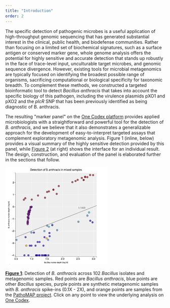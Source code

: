 ```yaml
---
title: "Introduction"
order: 2
---
```


The specific detection of pathogenic microbes is a useful application of high-throughput genomic sequencing that has generated substantial interest in the clinical, public health, and biodefense communities. Rather than focusing on a limited set of biochemical signatures, such as a surface antigen or conserved marker gene, whole genome analysis offers the potential for highly sensitive and accurate detection that stands up robustly in the face of trace-level input, unculturable target microbes, and genomic sequence divergence. However, existing tools for microbial metagenomics are typically focused on identifying the broadest possible range of organisms, sacrificing computational or biological specificity for taxonomic breadth. To complement these methods, we constructed a targeted bioinformatic tool to detect *Bacillus anthracis* that takes into account the specific biology of this pathogen, including the virulence plasmids pXO1 and pXO2 and the *plcR* SNP that has been previously identified as being diagnostic of B. anthracis.

The resulting "marker panel" on the [One Codex platform](https://www.onecodex.com) provides applied microbiologists with a straightforward and powerful tool for the detection of *B. anthracis*, and we believe that it also demonstrates a generalizable approach for the development of easy-to-interpret targeted assays that complement exploratory metagenomic analysis. Figure 1 (inline, below) provides a visual summary of the highly sensitive detection provided by this panel, while [Figure 2](#figure-2) (at right) shows the interface for an individual result. The design, construction, and evaluation of the panel is elaborated further in the sections that follow.

<script type="text/javascript" src="//mpld3.github.io/js/d3.v3.min.js"></script>
<script type="text/javascript" src="//mpld3.github.io/js/mpld3.v0.2.js"></script>

<style>
.mpld3-figure path {cursor: pointer;}
</style>

<div class="text-center">
    <div class="hidden-xs" id="fig_el962274525314384858089708"></div>
    <div class="visible-xs"><img src="data/figures/figure1_for_mobile.png" width="320px"><br><br></div>
    <div><a href="#figure-1"><b>Figure 1</b></a>: Detection of <em>B. anthracis</em> across 102 <em>Bacillus</em> isolates and metagenomic samples. Red points are <em>Bacillus anthracis</em>, blue points are other <em>Bacillus</em> species, purple points are synthetic metagenomic samples with <em>B. anthracis</em> spike-ins (0.1X - 2X), and orange points are samples from the <a href="//www.pathomap.org">PathoMAP project</a>. <span class="hidden-xs">Click on any point to view the underlying analysis on <a href="https://www.onecodex.com">One Codex</a>.</span></div>
</div>

<script type="text/javascript">

  !function(mpld3){

    mpld3.register_plugin("htmltooltip", HtmlTooltipPlugin);
    HtmlTooltipPlugin.prototype = Object.create(mpld3.Plugin.prototype);
    HtmlTooltipPlugin.prototype.constructor = HtmlTooltipPlugin;
    HtmlTooltipPlugin.prototype.requiredProps = ["id"];
    HtmlTooltipPlugin.prototype.defaultProps = {labels:null,
                                                hoffset:0,
                                                voffset:10,
                                                ext_links:null};
    function HtmlTooltipPlugin(fig, props){
        mpld3.Plugin.call(this, fig, props);
    };
    HtmlTooltipPlugin.prototype.draw = function(){
       var obj = mpld3.get_element(this.props.id);
       var labels = this.props.labels;
       var ext_links = this.props.ext_links;
       var tooltip = d3.select("body").append("div")
                    .attr("class", "mpld3-tooltip")
                    .style("position", "absolute")
                    .style("z-index", "10")
                    .style("visibility", "hidden");
       obj.elements()
           .on("mousedown", function(d, i){
                               window.open(ext_links[i], "_blank");})
           .on("mouseover", function(d, i){
                              tooltip.html(labels[i])
                                     .style("visibility", "visible");})
           .on("mousemove", function(d, i){
                  tooltip
                    .style("top", d3.event.pageY + this.props.voffset + "px")
                    .style("left",d3.event.pageX + this.props.hoffset + "px");
                 }.bind(this))
           .on("mouseout",  function(d, i){
                           tooltip.style("visibility", "hidden");});
    };

       mpld3.draw_figure("fig_el962274525314384858089708", {"axes": [{"xlim": [0.47999999999999998, 3.1000000000000001], "yscale": "linear", "axesbg": "#EEEEEE", "texts": [{"v_baseline": "auto", "h_anchor": "start", "color": "#808080", "text": "1:1000", "coordinates": "data", "zorder": 3, "alpha": 1, "fontsize": 16.0, "position": [2.5, -0.14999999999999999], "rotation": -0.0, "id": "el962274539702224"}, {"v_baseline": "hanging", "h_anchor": "middle", "color": "#000000", "text": "Bacillus marker depth (log10)", "coordinates": "axes", "zorder": 3, "alpha": 1, "fontsize": 12.0, "position": [0.5, -0.065], "rotation": -0.0, "id": "el962274382700112"}, {"v_baseline": "auto", "h_anchor": "middle", "color": "#000000", "text": "B. anthracis marker depth (log10)", "coordinates": "axes", "zorder": 3, "alpha": 1, "fontsize": 12.0, "position": [-0.075, 0.5], "rotation": -90.0, "id": "el962274454877264"}, {"v_baseline": "auto", "h_anchor": "middle", "color": "#000000", "text": "Detection of B. anthracis in a range of samples", "coordinates": "axes", "zorder": 3, "alpha": 1, "fontsize": 18.0, "position": [0.5, 1.025], "rotation": -0.0, "id": "el962274454815120"}], "zoomable": true, "images": [], "xdomain": [0.47999999999999998, 3.1000000000000001], "ylim": [-4.0999999999999996, 2.7999999999999998], "paths": [], "sharey": [], "sharex": [], "axesbgalpha": null, "axes": [{"scale": "linear", "tickformat": null, "grid": {"color": "#FFFFFF", "alpha": 1.0, "dasharray": "10,0", "gridOn": true}, "fontsize": 12.0, "position": "bottom", "nticks": 8, "tickvalues": null}, {"scale": "linear", "tickformat": null, "grid": {"color": "#FFFFFF", "alpha": 1.0, "dasharray": "10,0", "gridOn": true}, "fontsize": 12.0, "position": "left", "nticks": 9, "tickvalues": null}], "lines": [{"color": "#808080", "yindex": 1, "coordinates": "data", "dasharray": "10,0", "zorder": 1, "alpha": 1, "xindex": 0, "linewidth": 2.0, "data": "data01", "id": "el962274525314576"}], "markers": [], "id": "el962274525316752", "ydomain": [-4.0999999999999996, 2.7999999999999998], "collections": [{"paths": [[[[0.0, -0.5], [0.13260155, -0.5], [0.25978993539242673, -0.44731684579412084], [0.3535533905932738, -0.3535533905932738], [0.44731684579412084, -0.25978993539242673], [0.5, -0.13260155], [0.5, 0.0], [0.5, 0.13260155], [0.44731684579412084, 0.25978993539242673], [0.3535533905932738, 0.3535533905932738], [0.25978993539242673, 0.44731684579412084], [0.13260155, 0.5], [0.0, 0.5], [-0.13260155, 0.5], [-0.25978993539242673, 0.44731684579412084], [-0.3535533905932738, 0.3535533905932738], [-0.44731684579412084, 0.25978993539242673], [-0.5, 0.13260155], [-0.5, 0.0], [-0.5, -0.13260155], [-0.44731684579412084, -0.25978993539242673], [-0.3535533905932738, -0.3535533905932738], [-0.25978993539242673, -0.44731684579412084], [-0.13260155, -0.5], [0.0, -0.5]], ["M", "C", "C", "C", "C", "C", "C", "C", "C", "Z"]]], "edgecolors": ["#000000"], "edgewidths": [1.0], "offsets": "data02", "yindex": 1, "id": "el962274539699280", "pathtransforms": [[11.11111111111111, 0.0, 0.0, 11.11111111111111, 0.0, 0.0]], "pathcoordinates": "display", "offsetcoordinates": "data", "zorder": 2, "xindex": 0, "alphas": [0.7], "facecolors": ["#9A1922", "#9A1922", "#9A1922", "#9A1922", "#9A1922", "#9A1922", "#9A1922", "#9A1922", "#9A1922", "#9A1922", "#9A1922", "#9A1922", "#9A1922", "#9A1922", "#9A1922", "#9A1922", "#9A1922", "#9A1922", "#9A1922", "#9A1922", "#9A1922", "#9A1922", "#7C1B96", "#7C1B96", "#7C1B96", "#7C1B96", "#7C1B96", "#7C1B96", "#7C1B96", "#7C1B96", "#7C1B96", "#7C1B96", "#7C1B96", "#7C1B96", "#7C1B96", "#7C1B96", "#7C1B96", "#7C1B96", "#7C1B96", "#7C1B96", "#7C1B96", "#7C1B96", "#7C1B96", "#7C1B96", "#7C1B96", "#7C1B96", "#7C1B96", "#7C1B96", "#7C1B96", "#7C1B96", "#7C1B96", "#7C1B96", "#7C1B96", "#7C1B96", "#7C1B96", "#7C1B96", "#7C1B96", "#7C1B96", "#EE9F22", "#EE9F22", "#330ECD", "#330ECD", "#330ECD", "#330ECD", "#330ECD", "#330ECD", "#330ECD", "#330ECD", "#330ECD", "#330ECD", "#330ECD", "#330ECD", "#330ECD", "#330ECD", "#330ECD", "#330ECD", "#330ECD", "#330ECD", "#330ECD", "#330ECD", "#330ECD", "#330ECD", "#330ECD", "#330ECD", "#330ECD", "#330ECD", "#00B1CD", "#4C8ECD", "#4C8ECD", "#4C8ECD", "#4C8ECD", "#4C8ECD", "#4C8ECD", "#4C8ECD", "#4C8ECD", "#4C8ECD", "#330ECD", "#330ECD", "#330ECD", "#40C5CD", "#40C5CD", "#330ECD"]}], "xscale": "linear", "bbox": [0.125, 0.099999999999999978, 0.77500000000000002, 0.80000000000000004]}], "height": 640.0, "width": 640.0, "plugins": [{"type": "reset"}, {"enabled": false, "button": true, "type": "zoom"}, {"enabled": false, "button": true, "type": "boxzoom"}, {"voffset": 15, "labels": ["<div class=\"nbtooltip\">Bacillus anthracis<br><em>B. anthracis</em> depth: 18.65<br><em>Bacillus</em> depth: 36.12</div>", "<div class=\"nbtooltip\">Bacillus anthracis<br><em>B. anthracis</em> depth: 239.29<br><em>Bacillus</em> depth: 416.75</div>", "<div class=\"nbtooltip\">Bacillus anthracis<br><em>B. anthracis</em> depth: 16.72<br><em>Bacillus</em> depth: 31.62</div>", "<div class=\"nbtooltip\">Bacillus anthracis<br><em>B. anthracis</em> depth: 420.07<br><em>Bacillus</em> depth: 773.25</div>", "<div class=\"nbtooltip\">Bacillus anthracis<br><em>B. anthracis</em> depth: 163.17<br><em>Bacillus</em> depth: 477.00</div>", "<div class=\"nbtooltip\">Bacillus anthracis<br><em>B. anthracis</em> depth: 25.77<br><em>Bacillus</em> depth: 50.50</div>", "<div class=\"nbtooltip\">Bacillus anthracis<br><em>B. anthracis</em> depth: 5.60<br><em>Bacillus</em> depth: 27.12</div>", "<div class=\"nbtooltip\">Bacillus anthracis<br><em>B. anthracis</em> depth: 25.77<br><em>Bacillus</em> depth: 50.50</div>", "<div class=\"nbtooltip\">Bacillus anthracis<br><em>B. anthracis</em> depth: 166.12<br><em>Bacillus</em> depth: 306.50</div>", "<div class=\"nbtooltip\">Bacillus anthracis<br><em>B. anthracis</em> depth: 3.96<br><em>Bacillus</em> depth: 10.12</div>", "<div class=\"nbtooltip\">Bacillus anthracis<br><em>B. anthracis</em> depth: 163.17<br><em>Bacillus</em> depth: 477.00</div>", "<div class=\"nbtooltip\">Bacillus anthracis<br><em>B. anthracis</em> depth: 8.52<br><em>Bacillus</em> depth: 16.12</div>", "<div class=\"nbtooltip\">Bacillus anthracis<br><em>B. anthracis</em> depth: 284.71<br><em>Bacillus</em> depth: 533.25</div>", "<div class=\"nbtooltip\">Bacillus anthracis<br><em>B. anthracis</em> depth: 11.63<br><em>Bacillus</em> depth: 64.50</div>", "<div class=\"nbtooltip\">Bacillus anthracis<br><em>B. anthracis</em> depth: 411.56<br><em>Bacillus</em> depth: 966.25</div>", "<div class=\"nbtooltip\">Bacillus anthracis<br><em>B. anthracis</em> depth: 3.85<br><em>Bacillus</em> depth: 5.62</div>", "<div class=\"nbtooltip\">Bacillus anthracis<br><em>B. anthracis</em> depth: 299.82<br><em>Bacillus</em> depth: 531.62</div>", "<div class=\"nbtooltip\">Bacillus anthracis<br><em>B. anthracis</em> depth: 281.08<br><em>Bacillus</em> depth: 628.75</div>", "<div class=\"nbtooltip\">Bacillus anthracis<br><em>B. anthracis</em> depth: 108.26<br><em>Bacillus</em> depth: 206.75</div>", "<div class=\"nbtooltip\">Bacillus anthracis<br><em>B. anthracis</em> depth: 5.10<br><em>Bacillus</em> depth: 6.25</div>", "<div class=\"nbtooltip\">Bacillus anthracis<br><em>B. anthracis</em> depth: 51.57<br><em>Bacillus</em> depth: 75.25</div>", "<div class=\"nbtooltip\">Bacillus anthracis<br><em>B. anthracis</em> depth: 133.95<br><em>Bacillus</em> depth: 261.38</div>", "<div class=\"nbtooltip\">Metagenomic<br><em>B. anthracis</em> depth: 0.95<br><em>Bacillus</em> depth: 9.88</div>", "<div class=\"nbtooltip\">Metagenomic<br><em>B. anthracis</em> depth: 0.13<br><em>Bacillus</em> depth: 7.75</div>", "<div class=\"nbtooltip\">Metagenomic<br><em>B. anthracis</em> depth: 0.25<br><em>Bacillus</em> depth: 8.12</div>", "<div class=\"nbtooltip\">Metagenomic<br><em>B. anthracis</em> depth: 0.38<br><em>Bacillus</em> depth: 8.25</div>", "<div class=\"nbtooltip\">Metagenomic<br><em>B. anthracis</em> depth: 0.51<br><em>Bacillus</em> depth: 9.00</div>", "<div class=\"nbtooltip\">Metagenomic<br><em>B. anthracis</em> depth: 0.05<br><em>Bacillus</em> depth: 7.50</div>", "<div class=\"nbtooltip\">Metagenomic<br><em>B. anthracis</em> depth: 1.01<br><em>Bacillus</em> depth: 10.00</div>", "<div class=\"nbtooltip\">Metagenomic<br><em>B. anthracis</em> depth: 0.15<br><em>Bacillus</em> depth: 7.50</div>", "<div class=\"nbtooltip\">Metagenomic<br><em>B. anthracis</em> depth: 0.27<br><em>Bacillus</em> depth: 7.62</div>", "<div class=\"nbtooltip\">Metagenomic<br><em>B. anthracis</em> depth: 0.38<br><em>Bacillus</em> depth: 8.00</div>", "<div class=\"nbtooltip\">Metagenomic<br><em>B. anthracis</em> depth: 0.49<br><em>Bacillus</em> depth: 8.62</div>", "<div class=\"nbtooltip\">Metagenomic<br><em>B. anthracis</em> depth: 0.06<br><em>Bacillus</em> depth: 7.50</div>", "<div class=\"nbtooltip\">Metagenomic<br><em>B. anthracis</em> depth: 0.89<br><em>Bacillus</em> depth: 9.38</div>", "<div class=\"nbtooltip\">Metagenomic<br><em>B. anthracis</em> depth: 0.11<br><em>Bacillus</em> depth: 7.88</div>", "<div class=\"nbtooltip\">Metagenomic<br><em>B. anthracis</em> depth: 0.22<br><em>Bacillus</em> depth: 8.12</div>", "<div class=\"nbtooltip\">Metagenomic<br><em>B. anthracis</em> depth: 0.34<br><em>Bacillus</em> depth: 8.50</div>", "<div class=\"nbtooltip\">Metagenomic<br><em>B. anthracis</em> depth: 0.45<br><em>Bacillus</em> depth: 8.50</div>", "<div class=\"nbtooltip\">Metagenomic<br><em>B. anthracis</em> depth: 0.05<br><em>Bacillus</em> depth: 7.62</div>", "<div class=\"nbtooltip\">Metagenomic<br><em>B. anthracis</em> depth: 0.97<br><em>Bacillus</em> depth: 9.25</div>", "<div class=\"nbtooltip\">Metagenomic<br><em>B. anthracis</em> depth: 0.11<br><em>Bacillus</em> depth: 8.00</div>", "<div class=\"nbtooltip\">Metagenomic<br><em>B. anthracis</em> depth: 0.25<br><em>Bacillus</em> depth: 8.25</div>", "<div class=\"nbtooltip\">Metagenomic<br><em>B. anthracis</em> depth: 0.37<br><em>Bacillus</em> depth: 8.50</div>", "<div class=\"nbtooltip\">Metagenomic<br><em>B. anthracis</em> depth: 0.48<br><em>Bacillus</em> depth: 8.50</div>", "<div class=\"nbtooltip\">Metagenomic<br><em>B. anthracis</em> depth: 0.04<br><em>Bacillus</em> depth: 7.38</div>", "<div class=\"nbtooltip\">Metagenomic<br><em>B. anthracis</em> depth: 0.94<br><em>Bacillus</em> depth: 9.25</div>", "<div class=\"nbtooltip\">Metagenomic<br><em>B. anthracis</em> depth: 0.12<br><em>Bacillus</em> depth: 7.62</div>", "<div class=\"nbtooltip\">Metagenomic<br><em>B. anthracis</em> depth: 0.23<br><em>Bacillus</em> depth: 7.75</div>", "<div class=\"nbtooltip\">Metagenomic<br><em>B. anthracis</em> depth: 0.37<br><em>Bacillus</em> depth: 8.00</div>", "<div class=\"nbtooltip\">Metagenomic<br><em>B. anthracis</em> depth: 0.47<br><em>Bacillus</em> depth: 8.25</div>", "<div class=\"nbtooltip\">Metagenomic<br><em>B. anthracis</em> depth: 0.06<br><em>Bacillus</em> depth: 7.38</div>", "<div class=\"nbtooltip\">Metagenomic<br><em>B. anthracis</em> depth: 0.69<br><em>Bacillus</em> depth: 9.00</div>", "<div class=\"nbtooltip\">Metagenomic<br><em>B. anthracis</em> depth: 0.08<br><em>Bacillus</em> depth: 7.62</div>", "<div class=\"nbtooltip\">Metagenomic<br><em>B. anthracis</em> depth: 0.16<br><em>Bacillus</em> depth: 7.88</div>", "<div class=\"nbtooltip\">Metagenomic<br><em>B. anthracis</em> depth: 0.24<br><em>Bacillus</em> depth: 8.00</div>", "<div class=\"nbtooltip\">Metagenomic<br><em>B. anthracis</em> depth: 0.34<br><em>Bacillus</em> depth: 8.12</div>", "<div class=\"nbtooltip\">Metagenomic<br><em>B. anthracis</em> depth: 0.04<br><em>Bacillus</em> depth: 7.50</div>", "<div class=\"nbtooltip\">PathoMAP - J Train<br><em>B. anthracis</em> depth: 0.00<br><em>Bacillus</em> depth: 30.50</div>", "<div class=\"nbtooltip\">PathoMAP - Pelham Pkwy<br><em>B. anthracis</em> depth: 0.00<br><em>Bacillus</em> depth: 6.75</div>", "<div class=\"nbtooltip\">Bacillus thuringiensis<br><em>B. anthracis</em> depth: 0.00<br><em>Bacillus</em> depth: 15.62</div>", "<div class=\"nbtooltip\">Bacillus thuringiensis<br><em>B. anthracis</em> depth: 0.00<br><em>Bacillus</em> depth: 28.25</div>", "<div class=\"nbtooltip\">Bacillus thuringiensis<br><em>B. anthracis</em> depth: 0.00<br><em>Bacillus</em> depth: 26.50</div>", "<div class=\"nbtooltip\">Bacillus thuringiensis<br><em>B. anthracis</em> depth: 0.00<br><em>Bacillus</em> depth: 9.88</div>", "<div class=\"nbtooltip\">Bacillus thuringiensis<br><em>B. anthracis</em> depth: 0.00<br><em>Bacillus</em> depth: 34.62</div>", "<div class=\"nbtooltip\">Bacillus thuringiensis<br><em>B. anthracis</em> depth: 0.00<br><em>Bacillus</em> depth: 6.38</div>", "<div class=\"nbtooltip\">Bacillus thuringiensis<br><em>B. anthracis</em> depth: 0.00<br><em>Bacillus</em> depth: 26.00</div>", "<div class=\"nbtooltip\">Bacillus thuringiensis<br><em>B. anthracis</em> depth: 0.00<br><em>Bacillus</em> depth: 29.00</div>", "<div class=\"nbtooltip\">Bacillus thuringiensis<br><em>B. anthracis</em> depth: 0.00<br><em>Bacillus</em> depth: 13.38</div>", "<div class=\"nbtooltip\">Bacillus thuringiensis<br><em>B. anthracis</em> depth: 0.01<br><em>Bacillus</em> depth: 11.88</div>", "<div class=\"nbtooltip\">Bacillus thuringiensis<br><em>B. anthracis</em> depth: 0.03<br><em>Bacillus</em> depth: 46.50</div>", "<div class=\"nbtooltip\">Bacillus thuringiensis<br><em>B. anthracis</em> depth: 0.00<br><em>Bacillus</em> depth: 5.88</div>", "<div class=\"nbtooltip\">Bacillus thuringiensis<br><em>B. anthracis</em> depth: 0.00<br><em>Bacillus</em> depth: 14.25</div>", "<div class=\"nbtooltip\">Bacillus thuringiensis<br><em>B. anthracis</em> depth: 0.00<br><em>Bacillus</em> depth: 7.88</div>", "<div class=\"nbtooltip\">Bacillus thuringiensis<br><em>B. anthracis</em> depth: 0.00<br><em>Bacillus</em> depth: 14.62</div>", "<div class=\"nbtooltip\">Bacillus thuringiensis<br><em>B. anthracis</em> depth: 0.00<br><em>Bacillus</em> depth: 13.88</div>", "<div class=\"nbtooltip\">Bacillus thuringiensis<br><em>B. anthracis</em> depth: 0.00<br><em>Bacillus</em> depth: 21.38</div>", "<div class=\"nbtooltip\">Bacillus thuringiensis<br><em>B. anthracis</em> depth: 0.00<br><em>Bacillus</em> depth: 24.12</div>", "<div class=\"nbtooltip\">Bacillus thuringiensis<br><em>B. anthracis</em> depth: 0.00<br><em>Bacillus</em> depth: 28.12</div>", "<div class=\"nbtooltip\">Bacillus thuringiensis<br><em>B. anthracis</em> depth: 0.00<br><em>Bacillus</em> depth: 8.75</div>", "<div class=\"nbtooltip\">Bacillus thuringiensis<br><em>B. anthracis</em> depth: 0.00<br><em>Bacillus</em> depth: 18.12</div>", "<div class=\"nbtooltip\">Bacillus thuringiensis<br><em>B. anthracis</em> depth: 0.00<br><em>Bacillus</em> depth: 27.00</div>", "<div class=\"nbtooltip\">Bacillus thuringiensis<br><em>B. anthracis</em> depth: 0.00<br><em>Bacillus</em> depth: 15.25</div>", "<div class=\"nbtooltip\">Bacillus thuringiensis<br><em>B. anthracis</em> depth: 0.00<br><em>Bacillus</em> depth: 23.38</div>", "<div class=\"nbtooltip\">Bacillus thuringiensis<br><em>B. anthracis</em> depth: 0.00<br><em>Bacillus</em> depth: 18.00</div>", "<div class=\"nbtooltip\">Bacillus thuringiensis<br><em>B. anthracis</em> depth: 0.00<br><em>Bacillus</em> depth: 17.50</div>", "<div class=\"nbtooltip\">Bacillus subtilis<br><em>B. anthracis</em> depth: 0.00<br><em>Bacillus</em> depth: 0.00</div>", "<div class=\"nbtooltip\">Bacillus cereus<br><em>B. anthracis</em> depth: 0.01<br><em>Bacillus</em> depth: 66.75</div>", "<div class=\"nbtooltip\">Bacillus cereus<br><em>B. anthracis</em> depth: 0.01<br><em>Bacillus</em> depth: 25.88</div>", "<div class=\"nbtooltip\">Bacillus cereus<br><em>B. anthracis</em> depth: 0.06<br><em>Bacillus</em> depth: 324.00</div>", "<div class=\"nbtooltip\">Bacillus cereus<br><em>B. anthracis</em> depth: 0.03<br><em>Bacillus</em> depth: 46.50</div>", "<div class=\"nbtooltip\">Bacillus cereus<br><em>B. anthracis</em> depth: 0.03<br><em>Bacillus</em> depth: 31.75</div>", "<div class=\"nbtooltip\">Bacillus cereus<br><em>B. anthracis</em> depth: 0.00<br><em>Bacillus</em> depth: 34.12</div>", "<div class=\"nbtooltip\">Bacillus cereus<br><em>B. anthracis</em> depth: 0.00<br><em>Bacillus</em> depth: 3.25</div>", "<div class=\"nbtooltip\">Bacillus cereus<br><em>B. anthracis</em> depth: 0.01<br><em>Bacillus</em> depth: 9.88</div>", "<div class=\"nbtooltip\">Bacillus cereus<br><em>B. anthracis</em> depth: 0.19<br><em>Bacillus</em> depth: 630.12</div>", "<div class=\"nbtooltip\">Bacillus thuringiensis<br><em>B. anthracis</em> depth: 0.00<br><em>Bacillus</em> depth: 38.25</div>", "<div class=\"nbtooltip\">Bacillus thuringiensis<br><em>B. anthracis</em> depth: 0.01<br><em>Bacillus</em> depth: 37.62</div>", "<div class=\"nbtooltip\">Bacillus thuringiensis<br><em>B. anthracis</em> depth: 0.05<br><em>Bacillus</em> depth: 925.12</div>", "<div class=\"nbtooltip\">Bacillus mycoides<br><em>B. anthracis</em> depth: 0.02<br><em>Bacillus</em> depth: 36.12</div>", "<div class=\"nbtooltip\">Bacillus mycoides<br><em>B. anthracis</em> depth: 0.34<br><em>Bacillus</em> depth: 713.12</div>", "<div class=\"nbtooltip\">Bacillus thuringiensis<br><em>B. anthracis</em> depth: 0.07<br><em>Bacillus</em> depth: 781.88</div>"], "ext_links": ["https://app.onecodex.com/markerpanel/public/95b772397d254594", "https://app.onecodex.com/markerpanel/public/21ab1777d36d4923", "https://app.onecodex.com/markerpanel/public/4db8c5da29bf415a", "https://app.onecodex.com/markerpanel/public/5f90beca24754104", "https://app.onecodex.com/markerpanel/public/616c85b64957497f", "https://app.onecodex.com/markerpanel/public/0bc30f91783a4251", "https://app.onecodex.com/markerpanel/public/b32b61b9bba34148", "https://app.onecodex.com/markerpanel/public/6d7e9f1e313943cf", "https://app.onecodex.com/markerpanel/public/2e3c592c96604f35", "https://app.onecodex.com/markerpanel/public/b201ff8b02b6441a", "https://app.onecodex.com/markerpanel/public/fe28720c16ea4e02", "https://app.onecodex.com/markerpanel/public/6cdf19486eda46c3", "https://app.onecodex.com/markerpanel/public/e23d92debfa24a29", "https://app.onecodex.com/markerpanel/public/cf61b1614a554cba", "https://app.onecodex.com/markerpanel/public/a09ea851c55f43b1", "https://app.onecodex.com/markerpanel/public/5b461237d44c42af", "https://app.onecodex.com/markerpanel/public/34985f33c5724db5", "https://app.onecodex.com/markerpanel/public/408ab894c0e34574", "https://app.onecodex.com/markerpanel/public/e09f43e2d5354178", "https://app.onecodex.com/markerpanel/public/f1c6a780d9324e56", "https://app.onecodex.com/markerpanel/public/4f87f456564443e9", "https://app.onecodex.com/markerpanel/public/3c59e29cdfc048da", "https://app.onecodex.com/markerpanel/public/d1e9311de65b493e", "https://app.onecodex.com/markerpanel/public/29785ff86843473f", "https://app.onecodex.com/markerpanel/public/76edb54e6cf44bf9", "https://app.onecodex.com/markerpanel/public/9ce721f0d366431c", "https://app.onecodex.com/markerpanel/public/b29bfe8016924ead", "https://app.onecodex.com/markerpanel/public/0b481e21212e4fa8", "https://app.onecodex.com/markerpanel/public/60ec09d2208f4d3c", "https://app.onecodex.com/markerpanel/public/74eda9612a984152", "https://app.onecodex.com/markerpanel/public/bc36bbca388b4658", "https://app.onecodex.com/markerpanel/public/94eac4d020014c8b", "https://app.onecodex.com/markerpanel/public/74d6e50f48ae4653", "https://app.onecodex.com/markerpanel/public/1257716fa04e4328", "https://app.onecodex.com/markerpanel/public/3f9f5fe7d9734df3", "https://app.onecodex.com/markerpanel/public/930d0ee1a61a44d5", "https://app.onecodex.com/markerpanel/public/a784865c01144cb4", "https://app.onecodex.com/markerpanel/public/2953293c05da4662", "https://app.onecodex.com/markerpanel/public/6fb3f014a5c543e9", "https://app.onecodex.com/markerpanel/public/0a2f5c649d5e43ca", "https://app.onecodex.com/markerpanel/public/23781b46233e45a8", "https://app.onecodex.com/markerpanel/public/7464000d88034d4f", "https://app.onecodex.com/markerpanel/public/a1e66f422bcc48f6", "https://app.onecodex.com/markerpanel/public/68a7eb56b10f4b56", "https://app.onecodex.com/markerpanel/public/d05fcef6cc7b4f35", "https://app.onecodex.com/markerpanel/public/3f83394a40a94e18", "https://app.onecodex.com/markerpanel/public/3d7b0556399b4df7", "https://app.onecodex.com/markerpanel/public/cd7a6236427246f8", "https://app.onecodex.com/markerpanel/public/7d260b6859954a53", "https://app.onecodex.com/markerpanel/public/1311fb85231d47ea", "https://app.onecodex.com/markerpanel/public/1892f38b0fbe4b74", "https://app.onecodex.com/markerpanel/public/251c767ca54f4748", "https://app.onecodex.com/markerpanel/public/0d134b2b35e9405c", "https://app.onecodex.com/markerpanel/public/2c2908d09bde4e2b", "https://app.onecodex.com/markerpanel/public/e9fa974592ce4190", "https://app.onecodex.com/markerpanel/public/3ac795acb38c46df", "https://app.onecodex.com/markerpanel/public/2ac453e16df74a83", "https://app.onecodex.com/markerpanel/public/b8dc5399ba0a47ae", "https://app.onecodex.com/markerpanel/public/9b78464d639843c1", "https://app.onecodex.com/markerpanel/public/6b4d2231f74e4440", "https://app.onecodex.com/markerpanel/public/5c62671351ee4e3c", "https://app.onecodex.com/markerpanel/public/2ef8bdaf093940f8", "https://app.onecodex.com/markerpanel/public/5d997e558df74ca1", "https://app.onecodex.com/markerpanel/public/3a8b7a5857444467", "https://app.onecodex.com/markerpanel/public/f3b0bfdcfbc44774", "https://app.onecodex.com/markerpanel/public/f8ff5f918ec343ee", "https://app.onecodex.com/markerpanel/public/1a79d66174144b98", "https://app.onecodex.com/markerpanel/public/5344bb14da294d3e", "https://app.onecodex.com/markerpanel/public/1d638bde15074985", "https://app.onecodex.com/markerpanel/public/7218996544e74dfc", "https://app.onecodex.com/markerpanel/public/a9a206905f254476", "https://app.onecodex.com/markerpanel/public/a07cce700ab24670", "https://app.onecodex.com/markerpanel/public/122ee6ea64714378", "https://app.onecodex.com/markerpanel/public/dcb821276fd34559", "https://app.onecodex.com/markerpanel/public/85654b94413a45af", "https://app.onecodex.com/markerpanel/public/3297e1fdfe544a38", "https://app.onecodex.com/markerpanel/public/bd066864b3d04209", "https://app.onecodex.com/markerpanel/public/8e1fd43f4c2b44c5", "https://app.onecodex.com/markerpanel/public/11f37a2445c04224", "https://app.onecodex.com/markerpanel/public/a87e82be025646e2", "https://app.onecodex.com/markerpanel/public/2ca8dd4174e140f2", "https://app.onecodex.com/markerpanel/public/3f35066ee26d489e", "https://app.onecodex.com/markerpanel/public/c9ba1ce8c3c840a8", "https://app.onecodex.com/markerpanel/public/8422b452875b4a0f", "https://app.onecodex.com/markerpanel/public/7549020c1d2b4f10", "https://app.onecodex.com/markerpanel/public/9e911908edc044a5", "https://app.onecodex.com/markerpanel/public/510e3106381f4b3d", "https://app.onecodex.com/markerpanel/public/85bdd4ba19564ba5", "https://app.onecodex.com/markerpanel/public/aabe23504ec64970", "https://app.onecodex.com/markerpanel/public/1d4e8937006242aa", "https://app.onecodex.com/markerpanel/public/69c50e61aad44e34", "https://app.onecodex.com/markerpanel/public/e5605d07a0d040c8", "https://app.onecodex.com/markerpanel/public/a36e07327b524843", "https://app.onecodex.com/markerpanel/public/ac1ff427ec194dc9", "https://app.onecodex.com/markerpanel/public/52060e71ec4a45bd", "https://app.onecodex.com/markerpanel/public/3e920aaf5d9b4d29", "https://app.onecodex.com/markerpanel/public/f2986e813dff41e9", "https://app.onecodex.com/markerpanel/public/3f77c7d515944720", "https://app.onecodex.com/markerpanel/public/b037f3996fdf48a3", "https://app.onecodex.com/markerpanel/public/b1b01fd1170a45f5", "https://app.onecodex.com/markerpanel/public/88abf864f9fe466a", "https://app.onecodex.com/markerpanel/public/4401cd70b75443f5"], "hoffset": 5, "type": "htmltooltip", "id": "el962274539699280"}], "data": {"data02": [[1.5578078557646042, 1.2706461901961341], [2.6198756085000428, 2.378931956356299], [1.5000305341838744, 1.2231618225280743], [2.888319928675217, 2.623320153023606], [2.678518379040114, 2.212645537219378], [1.7032913781186614, 1.411136993253657], [1.433369746856586, 0.7478496596480236], [1.7032913781186614, 1.411136993253657], [2.486430478854434, 2.2204225739862626], [1.0053950318867062, 0.5973670759977014], [2.678518379040114, 2.212645537219378], [1.2074997233073055, 0.9303252465614348], [2.7269308641214662, 2.454409801764277], [1.8095597146352678, 1.0654133279564637], [2.985089506926381, 2.614433947514527], [0.7501225267834001, 0.5858646672245715], [2.72560539572208, 2.476862314579172], [2.798477998063984, 2.4488295597956173], [2.315445518224584, 2.034467272924473], [0.7958800173440752, 0.7071720694771076], [1.876506504265881, 1.712397918457587], [2.4172640458257284, 2.126947263078869], [0.9945371042984978, -0.02420326518159674], [0.8893017025063102, -0.8958448693160779], [0.909823369650912, -0.6066845299779837], [0.9164539485499251, -0.4201452017300669], [0.9542425094393249, -0.2964541825295313], [0.8750612633917001, -1.3362433170100585], [1.0, 0.004843483084899517], [0.8750612633917001, -0.8381191157144618], [0.8822398480188235, -0.5720065811607691], [0.9030899869919435, -0.4158943245764196], [0.9357591037453117, -0.3056545343140025], [0.8750612633917001, -1.2187033024742946], [0.9719712763997564, -0.04892588540922314], [0.8962505624616381, -0.9526220057601364], [0.909823369650912, -0.6564717747142198], [0.9294189257142927, -0.4651123472464654], [0.9294189257142927, -0.3493505924987054], [0.8822398480188235, -1.260992364591016], [0.9661417327390326, -0.013186424172737106], [0.9030899869919435, -0.9430239470096426], [0.9164539485499251, -0.6099788149146333], [0.9294189257142927, -0.4368369354937684], [0.9294189257142927, -0.3229504987857258], [0.8677620246502006, -1.3542166880219195], [0.9661417327390326, -0.0253491615770019], [0.8822398480188235, -0.9110088105786145], [0.8893017025063102, -0.6408089724889376], [0.9030899869919435, -0.4375774207226965], [0.9164539485499251, -0.3275280851114035], [0.8677620246502006, -1.2560850300962807], [0.9542425094393249, -0.1628995243008381], [0.8822398480188235, -1.101671315784922], [0.8962505624616381, -0.7938553307787465], [0.9030899869919435, -0.6211438123726306], [0.909823369650912, -0.47308127691771723], [0.8750612633917001, -1.434623025098651], [1.4842998393467859, -2.6034150454122718], [0.829303772831025, -3.2054750367405824], [1.193820026016113, -2.9044450410779956], [1.4510184521554574, -4.0], [1.423245873936808, -4.0], [0.9945371042984978, -3.2054750367405824], [1.5393897820725049, -4.0], [0.8044801891059927, -2.5065050324045637], [1.414973347970818, -2.5065050324045637], [1.462397997898956, -4.0], [1.126293790693266, -3.2054750367405824], [1.0746336182969043, -2.12629379069319], [1.667452952889954, -1.5152789567120404], [0.7690078709437739, -4.0], [1.153814864344529, -4.0], [0.8962505624616381, -4.0], [1.1650958747542182, -4.0], [1.1422329917947138, -4.0], [1.3299061234002103, -4.0], [1.3824673220158301, -3.2054750367405824], [1.449092531119419, -4.0], [0.9420080530223133, -3.2054750367405824], [1.2582780152430313, -2.9044450410779956], [1.4313637641589874, -4.0], [1.1832698436828046, -4.0], [1.3687516195445555, -4.0], [1.255272505103306, -4.0], [1.2430380486862944, -4.0], [-4.0, -3.2054750367405824], [1.824451270036613, -1.9267214357891476], [1.412880358464974, -2.0013550540851806], [2.510545010206612, -1.2323471831415365], [1.667452952889954, -1.489471693105837], [1.5017437296279945, -1.552262522965084], [1.5330726600488125, -2.7283537820223143], [0.5118833609788743, -2.7283537820223143], [0.9945371042984978, -2.12629379069319], [2.799426710446207, -0.7240324082385214], [1.5826314394896364, -2.4273237863571713], [1.5754765086018998, -2.164082351582484], [2.966200417217455, -1.281195750679265], [1.5578078557646042, -1.6491725359727532], [2.85316566176229, -0.4643234378895591], [2.893137327037495, -1.1485701854042811]], "data01": [[-5.0, -8.0], [6.0, 3.0]]}, "id": "el962274525314384"});
  }(mpld3);

</script>
